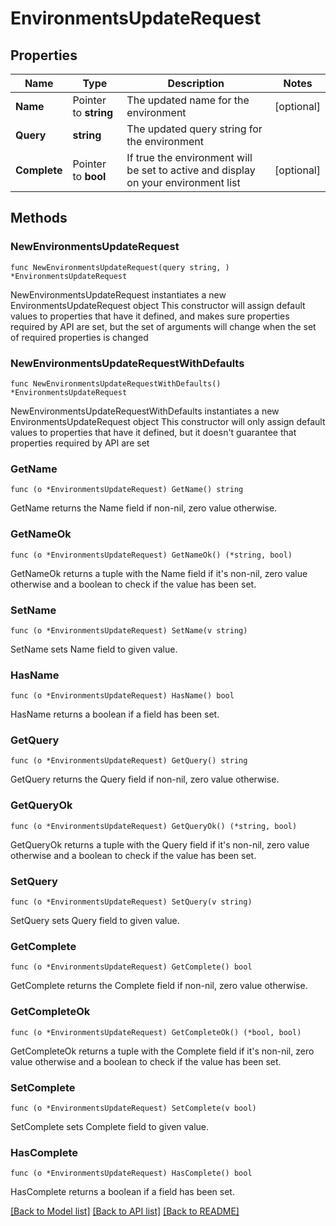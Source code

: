 # EnvironmentsUpdateRequest

## Properties

Name | Type | Description | Notes
------------ | ------------- | ------------- | -------------
**Name** | Pointer to **string** | The updated name for the environment | [optional] 
**Query** | **string** | The updated query string for the environment | 
**Complete** | Pointer to **bool** | If true the environment will be set to active and display on your environment list | [optional] 

## Methods

### NewEnvironmentsUpdateRequest

`func NewEnvironmentsUpdateRequest(query string, ) *EnvironmentsUpdateRequest`

NewEnvironmentsUpdateRequest instantiates a new EnvironmentsUpdateRequest object
This constructor will assign default values to properties that have it defined,
and makes sure properties required by API are set, but the set of arguments
will change when the set of required properties is changed

### NewEnvironmentsUpdateRequestWithDefaults

`func NewEnvironmentsUpdateRequestWithDefaults() *EnvironmentsUpdateRequest`

NewEnvironmentsUpdateRequestWithDefaults instantiates a new EnvironmentsUpdateRequest object
This constructor will only assign default values to properties that have it defined,
but it doesn't guarantee that properties required by API are set

### GetName

`func (o *EnvironmentsUpdateRequest) GetName() string`

GetName returns the Name field if non-nil, zero value otherwise.

### GetNameOk

`func (o *EnvironmentsUpdateRequest) GetNameOk() (*string, bool)`

GetNameOk returns a tuple with the Name field if it's non-nil, zero value otherwise
and a boolean to check if the value has been set.

### SetName

`func (o *EnvironmentsUpdateRequest) SetName(v string)`

SetName sets Name field to given value.

### HasName

`func (o *EnvironmentsUpdateRequest) HasName() bool`

HasName returns a boolean if a field has been set.

### GetQuery

`func (o *EnvironmentsUpdateRequest) GetQuery() string`

GetQuery returns the Query field if non-nil, zero value otherwise.

### GetQueryOk

`func (o *EnvironmentsUpdateRequest) GetQueryOk() (*string, bool)`

GetQueryOk returns a tuple with the Query field if it's non-nil, zero value otherwise
and a boolean to check if the value has been set.

### SetQuery

`func (o *EnvironmentsUpdateRequest) SetQuery(v string)`

SetQuery sets Query field to given value.


### GetComplete

`func (o *EnvironmentsUpdateRequest) GetComplete() bool`

GetComplete returns the Complete field if non-nil, zero value otherwise.

### GetCompleteOk

`func (o *EnvironmentsUpdateRequest) GetCompleteOk() (*bool, bool)`

GetCompleteOk returns a tuple with the Complete field if it's non-nil, zero value otherwise
and a boolean to check if the value has been set.

### SetComplete

`func (o *EnvironmentsUpdateRequest) SetComplete(v bool)`

SetComplete sets Complete field to given value.

### HasComplete

`func (o *EnvironmentsUpdateRequest) HasComplete() bool`

HasComplete returns a boolean if a field has been set.


[[Back to Model list]](../README.md#documentation-for-models) [[Back to API list]](../README.md#documentation-for-api-endpoints) [[Back to README]](../README.md)


